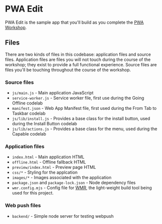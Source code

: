 # PWA Edit

PWA Edit is the sample app that you'll build as you complete the [PWA Workshop](https://workshops.page.link/pwa-workshop).

## Files

There are two kinds of files in this codebase: application files and source files. Application files are files you will not touch during the course of the workshop; they exist to provide a full functional experience. Source files are files you'll be touching throughout the course of the workshop.

### Source files

- `js/main.js` - Main application JavaScript
- `service-worker.js` - Service worker file, first use during the Going Offline codelab
- `manifest.json` - Web App Manifest file, first used during the From Tab to Taskbar codelab
- `js/lib/install.js` - Provides a base class for the install button, used during the Install Button codelab
- `js/lib/actions.js` - Provides a base class for the menu, used during the Capable codelab

### Application files

- `index.html` - Main application HTML
- `offline.html` - Offline fallback HTML
- `preview/index.html` - Preview page HTML
- `css/*` - Styling for the applcation
- `images/*` - Images associated with the application
- `package.json` and `package-lock.json` - Node dependency files
- `wmr.config.mjs` - Config file for [WMR](https://www.npmjs.com/package/wmr), the light-weight build tool being used for this project.

### Web push files
- `backend/` - Simple node server for testing webpush

